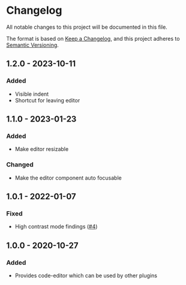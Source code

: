 # Changelog
All notable changes to this project will be documented in this file.

The format is based on [Keep a Changelog](https://keepachangelog.com/en/1.0.0/),
and this project adheres to [Semantic Versioning](https://semver.org/spec/v2.0.0.html).

## 1.2.0 - 2023-10-11
### Added
- Visible indent
- Shortcut for leaving editor

## 1.1.0 - 2023-01-23
### Added
- Make editor resizable

### Changed
- Make the editor component auto focusable

## 1.0.1 - 2022-01-07
### Fixed
- High contrast mode findings ([#4](https://github.com/scm-manager/scm-code-editor-plugin/pull/4))

## 1.0.0 - 2020-10-27
### Added
- Provides code-editor which can be used by other plugins

